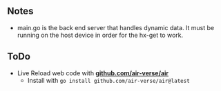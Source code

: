 ## Notes
* main.go is the back end server that handles dynamic data. It must be running on the host device in order for the hx-get to work.

## ToDo
* Live Reload web code with [**github.com/air-verse/air**](https://github.com/air-verse/air)
  * Install with `go install github.com/air-verse/air@latest`